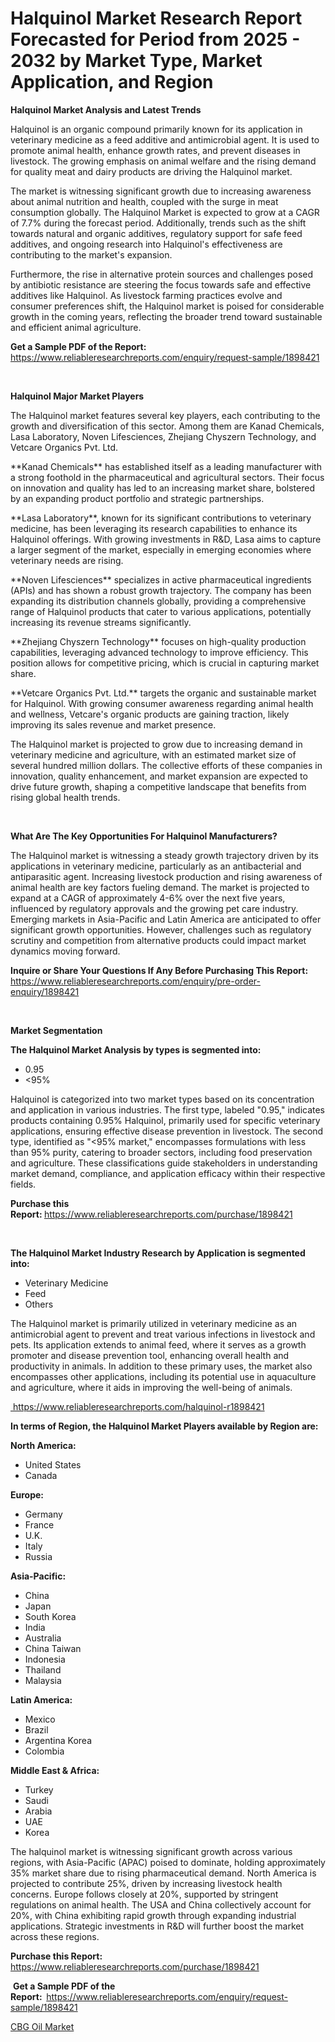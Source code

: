 <p><h1>Halquinol Market Research Report Forecasted for Period from 2025 -  2032 by Market Type, Market Application, and Region</h1></p><p><strong>Halquinol Market Analysis and Latest Trends</strong></p>
<p><p>Halquinol is an organic compound primarily known for its application in veterinary medicine as a feed additive and antimicrobial agent. It is used to promote animal health, enhance growth rates, and prevent diseases in livestock. The growing emphasis on animal welfare and the rising demand for quality meat and dairy products are driving the Halquinol market.</p><p>The market is witnessing significant growth due to increasing awareness about animal nutrition and health, coupled with the surge in meat consumption globally. The Halquinol Market is expected to grow at a CAGR of 7.7% during the forecast period. Additionally, trends such as the shift towards natural and organic additives, regulatory support for safe feed additives, and ongoing research into Halquinol's effectiveness are contributing to the market's expansion.</p><p>Furthermore, the rise in alternative protein sources and challenges posed by antibiotic resistance are steering the focus towards safe and effective additives like Halquinol. As livestock farming practices evolve and consumer preferences shift, the Halquinol market is poised for considerable growth in the coming years, reflecting the broader trend toward sustainable and efficient animal agriculture.</p></p>
<p><strong>Get a Sample PDF of the Report:&nbsp;</strong> <a href="https://www.reliableresearchreports.com/enquiry/request-sample/1898421?utm_campaign=3358&utm_medium=2&utm_source=Github&utm_content=ia&utm_term=08032025&utm_id=halquinol">https://www.reliableresearchreports.com/enquiry/request-sample/1898421</a></p>
<p>&nbsp;</p>
<p><strong>Halquinol Major Market Players</strong></p>
<p><p>The Halquinol market features several key players, each contributing to the growth and diversification of this sector. Among them are Kanad Chemicals, Lasa Laboratory, Noven Lifesciences, Zhejiang Chyszern Technology, and Vetcare Organics Pvt. Ltd. </p><p>**Kanad Chemicals** has established itself as a leading manufacturer with a strong foothold in the pharmaceutical and agricultural sectors. Their focus on innovation and quality has led to an increasing market share, bolstered by an expanding product portfolio and strategic partnerships.</p><p>**Lasa Laboratory**, known for its significant contributions to veterinary medicine, has been leveraging its research capabilities to enhance its Halquinol offerings. With growing investments in R&D, Lasa aims to capture a larger segment of the market, especially in emerging economies where veterinary needs are rising.</p><p>**Noven Lifesciences** specializes in active pharmaceutical ingredients (APIs) and has shown a robust growth trajectory. The company has been expanding its distribution channels globally, providing a comprehensive range of Halquinol products that cater to various applications, potentially increasing its revenue streams significantly.</p><p>**Zhejiang Chyszern Technology** focuses on high-quality production capabilities, leveraging advanced technology to improve efficiency. This position allows for competitive pricing, which is crucial in capturing market share.</p><p>**Vetcare Organics Pvt. Ltd.** targets the organic and sustainable market for Halquinol. With growing consumer awareness regarding animal health and wellness, Vetcare's organic products are gaining traction, likely improving its sales revenue and market presence.</p><p>The Halquinol market is projected to grow due to increasing demand in veterinary medicine and agriculture, with an estimated market size of several hundred million dollars. The collective efforts of these companies in innovation, quality enhancement, and market expansion are expected to drive future growth, shaping a competitive landscape that benefits from rising global health trends.</p></p>
<p>&nbsp;</p>
<p><strong>What Are The Key Opportunities For Halquinol Manufacturers?</strong></p>
<p><p>The Halquinol market is witnessing a steady growth trajectory driven by its applications in veterinary medicine, particularly as an antibacterial and antiparasitic agent. Increasing livestock production and rising awareness of animal health are key factors fueling demand. The market is projected to expand at a CAGR of approximately 4-6% over the next five years, influenced by regulatory approvals and the growing pet care industry. Emerging markets in Asia-Pacific and Latin America are anticipated to offer significant growth opportunities. However, challenges such as regulatory scrutiny and competition from alternative products could impact market dynamics moving forward.</p></p>
<p><strong>Inquire or Share Your Questions If Any Before Purchasing This Report:</strong> <a href="https://www.reliableresearchreports.com/enquiry/pre-order-enquiry/1898421?utm_campaign=3358&utm_medium=2&utm_source=Github&utm_content=ia&utm_term=08032025&utm_id=halquinol">https://www.reliableresearchreports.com/enquiry/pre-order-enquiry/1898421</a></p>
<p>&nbsp;</p>
<p><strong>Market Segmentation</strong></p>
<p><strong>The Halquinol Market Analysis by types is segmented into:</strong></p>
<p><ul><li>0.95</li><li><95%</li></ul></p>
<p><p>Halquinol is categorized into two market types based on its concentration and application in various industries. The first type, labeled "0.95," indicates products containing 0.95% Halquinol, primarily used for specific veterinary applications, ensuring effective disease prevention in livestock. The second type, identified as "<95% market," encompasses formulations with less than 95% purity, catering to broader sectors, including food preservation and agriculture. These classifications guide stakeholders in understanding market demand, compliance, and application efficacy within their respective fields.</p></p>
<p><strong>Purchase this Report:&nbsp;</strong><a href="https://www.reliableresearchreports.com/purchase/1898421?utm_campaign=3358&utm_medium=2&utm_source=Github&utm_content=ia&utm_term=08032025&utm_id=halquinol">https://www.reliableresearchreports.com/purchase/1898421</a></p>
<p>&nbsp;</p>
<p><strong>The Halquinol Market Industry Research by Application is segmented into:</strong></p>
<p><ul><li>Veterinary Medicine</li><li>Feed</li><li>Others</li></ul></p>
<p><p>The Halquinol market is primarily utilized in veterinary medicine as an antimicrobial agent to prevent and treat various infections in livestock and pets. Its application extends to animal feed, where it serves as a growth promoter and disease prevention tool, enhancing overall health and productivity in animals. In addition to these primary uses, the market also encompasses other applications, including its potential use in aquaculture and agriculture, where it aids in improving the well-being of animals.</p></p>
<p><a href="https://www.reliableresearchreports.com/halquinol-r1898421?utm_campaign=3358&utm_medium=2&utm_source=Github&utm_content=ia&utm_term=08032025&utm_id=halquinol">&nbsp;https://www.reliableresearchreports.com/halquinol-r1898421</a></p>
<p><strong>In terms of Region, the Halquinol Market Players available by Region are:</strong></p>
<p>
    <p> <strong> North America: </strong>
        <ul>
            <li>United States</li>
            <li>Canada</li>
        </ul>
        </p> 
    <p> <strong> Europe: </strong>
        <ul>
            <li>Germany</li>
            <li>France</li>
            <li>U.K.</li>
            <li>Italy</li>
            <li>Russia</li>
        </ul>
        </p> 
    <p> <strong> Asia-Pacific: </strong>
        <ul>
            <li>China</li>
            <li>Japan</li>
            <li>South Korea</li>
            <li>India</li>
            <li>Australia</li>
            <li>China Taiwan</li>
            <li>Indonesia</li>
            <li>Thailand</li>
            <li>Malaysia</li>
        </ul>
        </p> 
    <p> <strong> Latin America: </strong>
        <ul>
            <li>Mexico</li>
            <li>Brazil</li>
            <li>Argentina Korea</li>
            <li>Colombia</li>
        </ul>
        </p> 
    <p> <strong> Middle East & Africa: </strong>
        <ul>
            <li>Turkey</li>
            <li>Saudi</li>
            <li>Arabia</li>
            <li>UAE</li>
            <li>Korea</li>
        </ul>
    </p>
    </p>
<p><p>The halquinol market is witnessing significant growth across various regions, with Asia-Pacific (APAC) poised to dominate, holding approximately 35% market share due to rising pharmaceutical demand. North America is projected to contribute 25%, driven by increasing livestock health concerns. Europe follows closely at 20%, supported by stringent regulations on animal health. The USA and China collectively account for 20%, with China exhibiting rapid growth through expanding industrial applications. Strategic investments in R&D will further boost the market across these regions.</p></p>
<p><strong>Purchase this Report: </strong><a href="https://www.reliableresearchreports.com/purchase/1898421?utm_campaign=3358&utm_medium=2&utm_source=Github&utm_content=ia&utm_term=08032025&utm_id=halquinol">https://www.reliableresearchreports.com/purchase/1898421</a></p>
<p>&nbsp;<strong>Get a Sample PDF of the Report:&nbsp;&nbsp;</strong><a href="https://www.reliableresearchreports.com/enquiry/request-sample/1898421?utm_campaign=3358&utm_medium=2&utm_source=Github&utm_content=ia&utm_term=08032025&utm_id=halquinol">https://www.reliableresearchreports.com/enquiry/request-sample/1898421</a></p>
<p><strong></strong></p>
<p><p><a href="https://github.com/porstheftyux/Market-Research-Report-List-1/blob/main/cbg-oil-market.md?utm_campaign=3358&utm_medium=2&utm_source=Github&utm_content=ia&utm_term=08032025&utm_id=halquinol">CBG Oil Market</a></p></p>